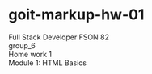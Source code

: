 # goit-markup-hw-01
Full Stack Developer FSON 82 <br>
group_6 <br>
Home work 1 <br>
Module 1: HTML Basics
